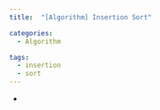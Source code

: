 ```yaml
---
title:  "[Algorithm] Insertion Sort"

categories:
  - Algorithm

tags:
  - insertion
  - sort
---
```


- 

